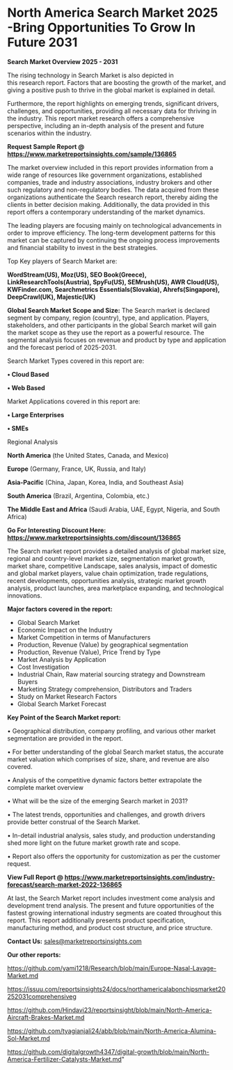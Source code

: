 # North America  Search Market 2025 -Bring Opportunities To Grow In Future 2031

<Strong> Search Market Overview 2025 - 2031</strong>

The rising technology in Search Market is also depicted in this research report. Factors that are boosting the growth of the market, and giving a positive push to thrive in the global market is explained in detail.

Furthermore, the report highlights on emerging trends, significant drivers, challenges, and opportunities, providing all necessary data for thriving in the industry. This report market research offers a comprehensive perspective, including an in-depth analysis of the present and future scenarios within the industry.

<strong>Request Sample Report @ <a href=https://www.marketreportsinsights.com/sample/136865>https://www.marketreportsinsights.com/sample/136865</a></strong>

The market overview included in this report provides information from a wide range of resources like government organizations, established companies, trade and industry associations, industry brokers and other such regulatory and non-regulatory bodies. The data acquired from these organizations authenticate the Search research report, thereby aiding the clients in better decision making. Additionally, the data provided in this report offers a contemporary understanding of the market dynamics.

The leading players are focusing mainly on technological advancements in order to improve efficiency. The long-term development patterns for this market can be captured by continuing the ongoing process improvements and financial stability to invest in the best strategies.

Top Key players of Search Market are:

<strong>WordStream(US), Moz(US), SEO Book(Greece), LinkResearchTools(Austria), SpyFu(US), SEMrush(US), AWR Cloud(US), KWFinder.com, Searchmetrics Essentials(Slovakia), Ahrefs(Singapore), DeepCrawl(UK), Majestic(UK)</strong>

<strong><b>Global Search Market Scope and Size:</b></strong>
The Search market is declared segment by company, region (country), type, and application. Players, stakeholders, and other participants in the global Search market will gain the market scope as they use the report as a powerful resource. The segmental analysis focuses on revenue and product by type and application and the forecast period of 2025-2031.

Search Market Types covered in this report are:

<strong>• Cloud Based

• Web Based</strong>

Market Applications covered in this report are:

<strong>• Large Enterprises

• SMEs</strong> 

Regional Analysis

<strong>North America</strong> (the United States, Canada, and Mexico)

<strong>Europe</strong> (Germany, France, UK, Russia, and Italy)

<strong>Asia-Pacific</strong> (China, Japan, Korea, India, and Southeast Asia)

<strong>South America</strong> (Brazil, Argentina, Colombia, etc.)

<strong>The Middle East and Africa</strong> (Saudi Arabia, UAE, Egypt, Nigeria, and South Africa)

<strong>Go For Interesting Discount Here: <a href=https://www.marketreportsinsights.com/discount/136865>https://www.marketreportsinsights.com/discount/136865</a></strong>

The Search market report provides a detailed analysis of global market size, regional and country-level market size, segmentation market growth, market share, competitive Landscape, sales analysis, impact of domestic and global market players, value chain optimization, trade regulations, recent developments, opportunities analysis, strategic market growth analysis, product launches, area marketplace expanding, and technological innovations.

<strong><b>Major factors covered in the report:</b></strong>
<ul>
  <li>Global Search Market </li>
  <li>Economic Impact on the Industry</li>
  <li>Market Competition in terms of Manufacturers</li>
  <li>Production, Revenue (Value) by geographical segmentation</li>
  <li>Production, Revenue (Value), Price Trend by Type</li>
  <li>Market Analysis by Application</li>
  <li>Cost Investigation</li>
  <li>Industrial Chain, Raw material sourcing strategy and Downstream Buyers</li>
  <li>Marketing Strategy comprehension, Distributors and Traders</li>
  <li>Study on Market Research Factors</li>
  <li>Global Search Market Forecast</li>
</ul>

<strong><b>Key Point of the Search Market report:</b></strong>

• Geographical distribution, company profiling, and various other market segmentation are provided in the report.

• For better understanding of the global Search market status, the accurate market valuation which comprises of size, share, and revenue are also covered.

• Analysis of the competitive dynamic factors better extrapolate the complete market overview

• What will be the size of the emerging Search market in 2031?

• The latest trends, opportunities and challenges, and growth drivers provide better construal of the Search Market.

• In-detail industrial analysis, sales study, and production understanding shed more light on the future market growth rate and scope.

• Report also offers the opportunity for customization as per the customer request.

<strong><b>View Full Report @ <a href=https://www.marketreportsinsights.com/industry-forecast/search-market-2022-136865>https://www.marketreportsinsights.com/industry-forecast/search-market-2022-136865</a></b></strong>


At last, the Search Market report includes investment come analysis and development trend analysis. The present and future opportunities of the fastest growing international industry segments are coated throughout this report. This report additionally presents product specification, manufacturing method, and product cost structure, and price structure.

<strong>Contact Us:</strong>
sales@marketreportsinsights.com

<strong>Our other reports:</strong>

<a href=https://github.com/yami1218/Research/blob/main/Europe-Nasal-Lavage-Market.md>https://github.com/yami1218/Research/blob/main/Europe-Nasal-Lavage-Market.md</a>

<a href=https://issuu.com/reportsinsights24/docs/northamericalabonchipsmarket20252031comprehensiveg>https://issuu.com/reportsinsights24/docs/northamericalabonchipsmarket20252031comprehensiveg</a>

<a href=https://github.com/Hindavi23/reportsinsight/blob/main/North-America-Aircraft-Brakes-Market.md>https://github.com/Hindavi23/reportsinsight/blob/main/North-America-Aircraft-Brakes-Market.md</a>

<a href=https://github.com/tyagianjali24/abb/blob/main/North-America-Alumina-Sol-Market.md>https://github.com/tyagianjali24/abb/blob/main/North-America-Alumina-Sol-Market.md</a>

<a href=https://github.com/digitalgrowth4347/digital-growth/blob/main/North-America-Fertilizer-Catalysts-Market.md>https://github.com/digitalgrowth4347/digital-growth/blob/main/North-America-Fertilizer-Catalysts-Market.md</a>"
